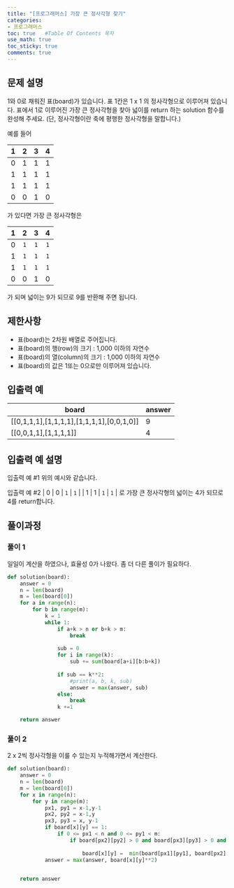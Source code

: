 ```yaml
---
title: "[프로그래머스] 가장 큰 정사각형 찾기"
categories: 
- 프로그래머스
toc: true   #Table Of Contents 목차 
use_math: true
toc_sticky: true
comments: true
---
```


## 문제 설명

1와 0로 채워진 표(board)가 있습니다. 표 1칸은 1 x 1 의 정사각형으로 이루어져 있습니다. 표에서 1로 이루어진 가장 큰 정사각형을 찾아 넓이를 return 하는 solution 함수를 완성해 주세요. (단, 정사각형이란 축에 평행한 정사각형을 말합니다.)

예를 들어

|  1   |  2   |  3   |  4   |
| :--: | :--: | :--: | :--: |
|  0   |  1   |  1   |  1   |
|  1   |  1   |  1   |  1   |
|  1   |  1   |  1   |  1   |
|  0   |  0   |  1   |  0   |

가 있다면 가장 큰 정사각형은

|  1   |  2   |  3   |  4   |
| :--: | :--: | :--: | :--: |
|  0   | `1`  | `1`  | `1`  |
|  1   | `1`  | `1`  | `1`  |
|  1   | `1`  | `1`  | `1`  |
|  0   |  0   |  1   |  0   |

가 되며 넓이는 9가 되므로 9를 반환해 주면 됩니다.

## 제한사항

- 표(board)는 2차원 배열로 주어집니다.
- 표(board)의 행(row)의 크기 : 1,000 이하의 자연수
- 표(board)의 열(column)의 크기 : 1,000 이하의 자연수
- 표(board)의 값은 1또는 0으로만 이루어져 있습니다.

## 입출력 예

| board                                     | answer |
| ----------------------------------------- | ------ |
| [[0,1,1,1],[1,1,1,1],[1,1,1,1],[0,0,1,0]] | 9      |
| [[0,0,1,1],[1,1,1,1]]                     | 4      |

## 입출력 예 설명

입출력 예 #1
위의 예시와 같습니다.

입출력 예 #2
| 0 | 0 | `1` | `1` |
| 1 | 1 | `1` | `1` |
로 가장 큰 정사각형의 넓이는 4가 되므로 4를 return합니다.

## 풀이과정

### 풀이 1

일일이 계산을 하였으나, 효율성 0가 나왔다. 좀 더 다른 풀이가 필요하다.

```python
def solution(board):
    answer = 0
    n = len(board)
    m = len(board[0])
    for a in range(n):
        for b in range(m):
            k = 1
            while 1:
                if a+k > n or b+k > m:
                    break
                
                sub = 0
                for i in range(k):
                    sub += sum(board[a+i][b:b+k])
                
                if sub == k**2:
                    #print(a, b, k, sub)
                    answer = max(answer, sub)
                else:
                    break
                k +=1

    return answer
```

### 풀이 2

2 x 2씩 정사각형을 이룰 수 있는지 누적해가면서 계산한다. 

```python
def solution(board):
    answer = 0
    n = len(board)
    m = len(board[0])
    for x in range(n):
        for y in range(m):
            px1, py1 = x-1,y-1
            px2, py2 = x-1,y
            px3, py3 = x, y-1
            if board[x][y] == 1:
                if 0 <= px1 < n and 0 <= py1 < m:
                    if board[px2][py2] > 0 and board[px3][py3] > 0 and board[px1][py1] > 0:
                        
                        board[x][y] =  min(board[px1][py1], board[px2][py2], board[px3][py3])+1
            answer = max(answer, board[x][y]**2)
                

    return answer
```

